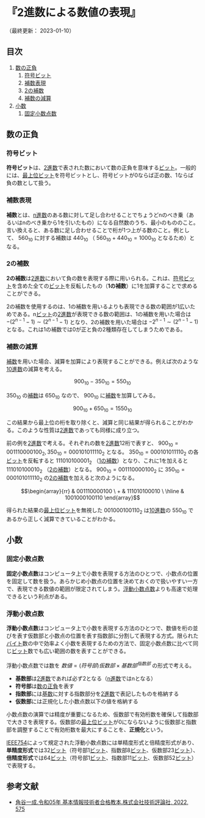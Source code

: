# 『2進数による数値の表現』

（最終更新： 2023-01-10）


## 目次

1. [数の正負](#数の正負)
	1. [符号ビット](#符号ビット)
	1. [補数表現](#補数表現)
	1. [2の補数](#2の補数)
	1. [補数の減算](#補数の減算)
1. [小数](#小数)
	1. [固定小数点数](#固定小数点数)


## 数の正負

### 符号ビット

**符号ビット**は、[2進数](./radix.md#2進数)で表された数において数の正負を意味する[ビット](./computer_and_number.md#データの単位)。一般的には、[最上位ビット](./computer_and_number.md#msbとlsb)を符号ビットとし、符号ビットが0ならば正の数、1ならば負の数として扱う。

### 補数表現

**補数**とは、[n進数](./radix.md#基数)のある数に対して足し合わせることでちょうどnのべき乗（あるいはnのべき乗から1を引いたもの）になる自然数のうち、最小のもののこと。言い換えると、ある数に足し合わせることで桁が1つ上がる数のこと。例として、 $560_{10}$ に対する補数は $440_{10}$ （ $560_{10} + 440_{10} = 1000_{10}$ となるため）となる。

### 2の補数

**2の補数**は[2進数](./radix.md#2進数)において負の数を表現する際に用いられる。これは、[符号ビット](#符号ビット)を含めた全ての[ビット](./computer_and_number.md#データの単位)を反転したもの（**1の補数**）に1を加算することで求めることができる。

2の補数を使用するのは、1の補数を用いるよりも表現できる数の範囲が1広いためである。n[ビット](./computer_and_number.md#データの単位)の[2進数](./radix.md#2進数)が表現できる数の範囲は、1の補数を用いた場合は $-(2^{n-1} - 1) \sim (2^{n-1} - 1)$ となり、2の補数を用いた場合は $-2^{n-1} \sim (2^{n-1} - 1)$ となる。これは1の補数では0が正と負の2種類存在してしまうためである。

### 補数の減算

[補数](#補数表現)を用いた場合、減算を加算により表現することができる。例えば次のような[10進数](./radix.md#10進数)の減算を考える。

```math
900_{10} - 350_{10} = 550_{10}
```

$350_{10}$ の[補数](#補数表現)は $650_{10}$ なので、 $900_{10}$ に[補数](#補数表現)を加算してみる。

```math
900_{10} + 650_{10} = 1550_{10}
```

この結果から最上位の桁を取り除くと、減算と同じ結果が得られることがわかる。このような性質は[2進数](./radix.md#2進数)であっても同様に成り立つ。

前の例を[2進数](./radix.md#2進数)で考える。それぞれの数を[2進数](./radix.md#2進数)12桁で表すと、 $900_{10} = 001110000100_2, 350_{10} = 000101011110_2$ となる。 $350_{10} = 000101011110_2$ の各[ビット](./computer_and_number.md#データの単位)を反転すると $111010100001_2$ （[1の補数](#補数表現)）となり、これに1を加えると $111010100010_2$ （[2の補数](#補数表現)）となる。 $900_{10} = 001110000100_2$ に $350_{10} = 000101011110_2$ の[2の補数](#補数表現)を加えると次のようになる。

```math
\begin{array}{rr}
  &  001110000100 \
+ &  111010100010 \
\hline
  & 1001000100110
\end{array}
```

得られた結果の[最上位ビット](./computer_and_number.md#msbとlsb)を無視した $001000100110_2$ は[10進数](./radix.md#10進数)の $550_{10}$ であるから正しく減算できていることがわかる。


## 小数

### 固定小数点数

**固定小数点数**はコンピュータ上で小数を表現する方法のひとつで、小数点の位置を固定して数を扱う。あらかじめ小数点の位置を決めておくので扱いやすい一方で、表現できる数値の範囲が限定されてしまう。[浮動小数点数](#浮動小数点数)よりも高速で処理できるという利点がある。

### 浮動小数点数

**浮動小数点数**はコンピュータ上で小数を表現する方法のひとつで、数値を桁の並びを表す仮数部と小数点の位置を表す指数部に分割して表現する方式。限られた[バイト](./computer_and_number.md#データの単位)数の中で効率よく小数を表現するための方法で、固定小数点数に比べて同じ[ビット](./computer_and_number.md#データの単位)数でも広い範囲の数を表すことができる。

浮動小数点数では数を $数値 = (符号部) 仮数部 \times 基数部^{指数部}$ の形式で考える。

- **基数部**は[2進数](./radix.md#2進数)であれば必ず2となる（[n進数](./radix.md#基数)ではnとなる）
- **符号部**は[数の正負](#数の正負)を表す
- **指数部**には[基数](./radix.md#基数)に対する指数部分を[2進数](./radix.md#2進数)で表記したものを格納する
- **仮数部**には正規化した小数点数以下の値を格納する

小数点数の演算では精度が重要になるため、仮数部で有効桁数を確保して指数部で大きさを表現する。仮数部の[最上位ビット](./computer_and_number.md#msbとlsb)が0にならないように仮数部と指数部を調整することで有効桁数を最大にすることを、**正規化**という。

[IEEE754](https://ja.wikipedia.org/wiki/IEEE_754)によって規定された浮動小数点数には単精度形式と倍精度形式があり、**単精度形式**では32[ビット](./computer_and_number.md#データの単位)（符号部1[ビット](./computer_and_number.md#データの単位)、指数部8[ビット](./computer_and_number.md#データの単位)、仮数部23[ビット](./computer_and_number.md#データの単位)）、**倍精度形式**では64[ビット](./computer_and_number.md#データの単位)（符号部1[ビット](./computer_and_number.md#データの単位)、指数部11[ビット](./computer_and_number.md#データの単位)、仮数部52[ビット](./computer_and_number.md#データの単位)）で表現する。


## 参考文献

- [角谷一成.令和05年 基本情報技術者合格教本.株式会社技術評論社, 2022, 575](https://gihyo.jp/book/2022/978-4-297-13164-7)
